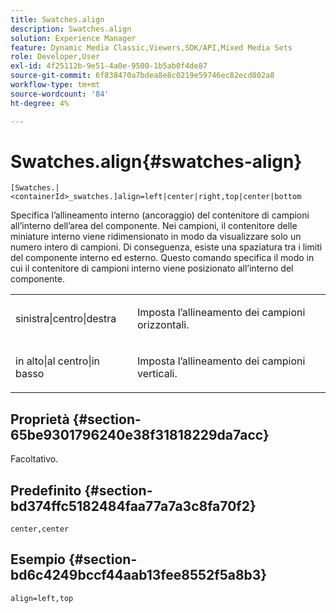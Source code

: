 ```yaml
---
title: Swatches.align
description: Swatches.align
solution: Experience Manager
feature: Dynamic Media Classic,Viewers,SDK/API,Mixed Media Sets
role: Developer,User
exl-id: 4f25112b-9e51-4a0e-9500-1b5ab0f4de87
source-git-commit: 6f838470a7bdea8e8c0219e59746ec82ecd802a8
workflow-type: tm+mt
source-wordcount: '84'
ht-degree: 4%

---
```


# Swatches.align{#swatches-align}

`[Swatches.|<containerId>_swatches.]align=left|center|right,top|center|bottom`

Specifica l’allineamento interno (ancoraggio) del contenitore di campioni all’interno dell’area del componente. Nei campioni, il contenitore delle miniature interno viene ridimensionato in modo da visualizzare solo un numero intero di campioni. Di conseguenza, esiste una spaziatura tra i limiti del componente interno ed esterno. Questo comando specifica il modo in cui il contenitore di campioni interno viene posizionato all’interno del componente.

<table id="table_58D88FF5F83A4ABA928695B5AFF97354"> 
 <tbody> 
  <tr> 
   <td> <p> <span class="codeph"> sinistra|centro|destra</span> </p> </td> 
   <td> <p> Imposta l’allineamento dei campioni orizzontali. </p> </td> 
  </tr> 
  <tr> 
   <td> <p><span class="codeph"> in alto|al centro|in basso</span> </p> </td> 
   <td> <p> Imposta l’allineamento dei campioni verticali. </p> </td> 
  </tr> 
 </tbody> 
</table>

## Proprietà {#section-65be9301796240e38f31818229da7acc}

Facoltativo.

## Predefinito {#section-bd374ffc5182484faa77a7a3c8fa70f2}

`center,center`

## Esempio {#section-bd6c4249bccf44aab13fee8552f5a8b3}

`align=left,top`
